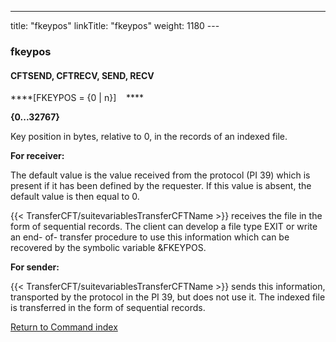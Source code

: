 ---
title: "fkeypos"
linkTitle: "fkeypos"
weight: 1180
--- <span id="fkeypos"></span>

### fkeypos

#### CFTSEND, CFTRECV, SEND, RECV

****[FKEYPOS = {0 &#124; n}]    ****

****{0...32767}****

Key position in bytes, relative to 0, in the records of an indexed
file.

******For receiver:******

The default value is the value received from the protocol (PI 39) which
is present if it has been defined by the requester. If this value is absent,
the default value is then equal to 0.

{{< TransferCFT/suitevariablesTransferCFTName  >}} receives the file in the form of sequential records. The
client can develop a file type EXIT or write an end- of- transfer procedure
to use this information which can be recovered by the symbolic variable
&FKEYPOS.

******For sender:******

{{< TransferCFT/suitevariablesTransferCFTName  >}} sends this information, transported by the protocol in the
PI 39, but does not use it. The indexed file is transferred in the form
of sequential records.

[Return to Command index](../../)
